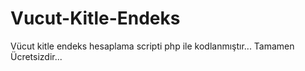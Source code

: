 # Vucut-Kitle-Endeks
Vücut kitle endeks hesaplama scripti php ile kodlanmıştır... Tamamen Ücretsizdir... 
